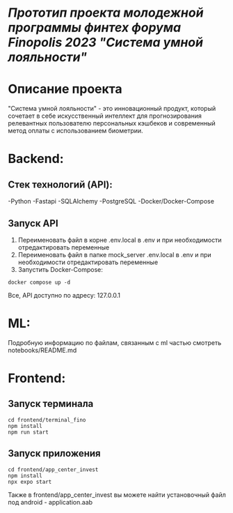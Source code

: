 # *Прототип проекта молодежной программы финтех форума Finopolis 2023 "Система умной лояльности"*

# Описание проекта
 "Система умной лояльности" - это инновационный продукт, который сочетает в себе искусственный интеллект для прогнозирования релевантных пользователю персональных кэшбеков и современный метод оплаты с использованием биометрии.  


# Backend:

## Стек технологий (API):
-Python
-Fastapi
-SQLAlchemy
-PostgreSQL
-Docker/Docker-Compose

## Запуск API
1. Переименовать файл в корне .env.local в .env  и при необходимости отредактировать переменные
2. Переименовать файл в папке mock_server .env.local в .env  и при необходимости отредактировать переменные
3. Запустить Docker-Compose:
```
docker compose up -d
```


Все, API доступно по адресу: 127.0.0.1
#

# ML: 
Подробную информацию по файлам, связанным с ml частью смотреть notebooks/README.md

# Frontend: 

## Запуск терминала
```console
cd frontend/terminal_fino
npm install
npm run start
```

## Запуск приложения
```console
cd frontend/app_center_invest
npm install
npx expo start
```
Также в frontend/app_center_invest вы можете найти установочный файл под android - application.aab
